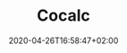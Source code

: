 ---
title: "Cocalc"
images: # Create a folder in /static/images/tools that has the same name as this current markdown file and place the images there. We only need the file name here. If this is not clear, please refer to existing tools as references.
  - path: cocalc_landing.png
categories:
  - Analysis and Computations
  - Publishing and Sharing
tags:
  - Visualization
  - Presentation
  - Open Science
  - Note-taking
  - Programming
  - Statistical Software
links:
  - name: COCALC
    link: https://cocalc.com/
summary: A toolkit for coding and writing online. The UI is a bit outdated but the services are real hardcore.
features:
  - Jupyter notebook
  - LaTeX
  - Learning
  - Python and R environments
platforms:
  - Web
date: 2020-04-26T16:58:47+02:00
draft: false
---